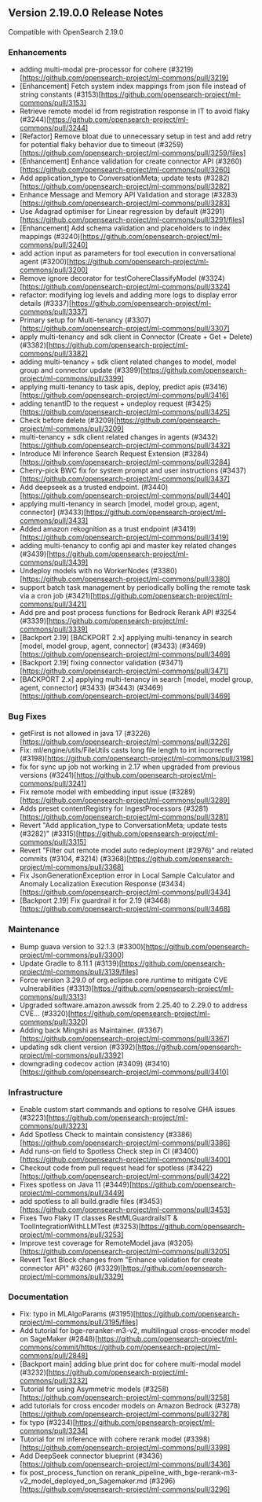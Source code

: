 ## Version 2.19.0.0 Release Notes

Compatible with OpenSearch 2.19.0

### Enhancements

* adding multi-modal pre-processor for cohere (#3219)[https://github.com/opensearch-project/ml-commons/pull/3219]
* [Enhancement] Fetch system index mappings from json file instead of string constants (#3153)[https://github.com/opensearch-project/ml-commons/pull/3153]
* Retrieve remote model id from registration response in IT to avoid flaky (#3244)[https://github.com/opensearch-project/ml-commons/pull/3244]
* [Refactor] Remove bloat due to unnecessary setup in test and add retry for potential flaky behavior due to timeout (#3259)[https://github.com/opensearch-project/ml-commons/pull/3259/files]
* [Enhancement] Enhance validation for create connector API (#3260)[https://github.com/opensearch-project/ml-commons/pull/3260]
* Add application_type to ConversationMeta; update tests (#3282)[https://github.com/opensearch-project/ml-commons/pull/3282]
* Enhance Message and Memory API Validation and storage (#3283)[https://github.com/opensearch-project/ml-commons/pull/3283]
* Use Adagrad optimiser for Linear regression by default (#3291)[https://github.com/opensearch-project/ml-commons/pull/3291/files]
* [Enhancement] Add schema validation and placeholders to index mappings (#3240)[https://github.com/opensearch-project/ml-commons/pull/3240]
* add action input as parameters for tool execution in conversational agent (#3200)[https://github.com/opensearch-project/ml-commons/pull/3200]
* Remove ignore decorator for testCohereClassifyModel (#3324)[https://github.com/opensearch-project/ml-commons/pull/3324]
* refactor: modifying log levels and adding more logs to display error details (#3337)[https://github.com/opensearch-project/ml-commons/pull/3337]
* Primary setup for Multi-tenancy (#3307)[https://github.com/opensearch-project/ml-commons/pull/3307]
* apply multi-tenancy and sdk client in Connector (Create + Get + Delete) (#3382)[https://github.com/opensearch-project/ml-commons/pull/3382]
* adding multi-tenancy + sdk client related changes to model, model group and connector update (#3399)[https://github.com/opensearch-project/ml-commons/pull/3399]
* applying multi-tenancy to task apis, deploy, predict apis (#3416)[https://github.com/opensearch-project/ml-commons/pull/3416]
* adding tenantID to the request + undeploy request (#3425)[https://github.com/opensearch-project/ml-commons/pull/3425]
* Check before delete (#3209)[https://github.com/opensearch-project/ml-commons/pull/3209]
* multi-tenancy + sdk client related changes in agents (#3432)[https://github.com/opensearch-project/ml-commons/pull/3432]
* Introduce Ml Inference Search Request Extension (#3284)[https://github.com/opensearch-project/ml-commons/pull/3284]
* Cherry-pick BWC fix for system prompt and user instructions (#3437)[https://github.com/opensearch-project/ml-commons/pull/3437]
* Add deepseek as a trusted endpoint. (#3440)[https://github.com/opensearch-project/ml-commons/pull/3440]
* applying multi-tenancy in search [model, model group, agent, connector] (#3433)[https://github.com/opensearch-project/ml-commons/pull/3433]
* Added amazon rekognition as a trust endpoint (#3419)[https://github.com/opensearch-project/ml-commons/pull/3419]
* adding multi-tenancy to config api and master key related changes (#3439)[https://github.com/opensearch-project/ml-commons/pull/3439]
* Undeploy models with no WorkerNodes (#3380)[https://github.com/opensearch-project/ml-commons/pull/3380]
* support batch task management by periodically bolling the remote task via a cron job (#3421)[https://github.com/opensearch-project/ml-commons/pull/3421]
* Add pre and post process functions for Bedrock Rerank API #3254 (#3339)[https://github.com/opensearch-project/ml-commons/pull/3339]
* [Backport 2.19] [BACKPORT 2.x] applying multi-tenancy in search [model, model group, agent, connector] (#3433) (#3469)[https://github.com/opensearch-project/ml-commons/pull/3469]
* [Backport 2.19] fixing connector validation (#3471)[https://github.com/opensearch-project/ml-commons/pull/3471]
* [BACKPORT 2.x] applying multi-tenancy in search [model, model group, agent, connector] (#3433) (#3443) (#3469)[https://github.com/opensearch-project/ml-commons/pull/3469]


### Bug Fixes

* getFirst is not allowed in java 17 (#3226)[https://github.com/opensearch-project/ml-commons/pull/3226]
* Fix: ml/engine/utils/FileUtils casts long file length to int incorrectly (#3198)[https://github.com/opensearch-project/ml-commons/pull/3198]
* fix for sync up job not working in 2.17 when upgraded from previous versions (#3241)[https://github.com/opensearch-project/ml-commons/pull/3241]
* Fix remote model with embedding input issue (#3289)[https://github.com/opensearch-project/ml-commons/pull/3289]
* Adds preset contentRegistry for IngestProcessors (#3281)[https://github.com/opensearch-project/ml-commons/pull/3281]
* Revert "Add application_type to ConversationMeta; update tests (#3282)" (#3315)[https://github.com/opensearch-project/ml-commons/pull/3315]
* Revert "Filter out remote model auto redeployment (#2976)" and related commits (#3104, #3214) (#3368)[https://github.com/opensearch-project/ml-commons/pull/3368]
* Fix JsonGenerationException error in Local Sample Calculator and Anomaly Localization Execution Response (#3434)[https://github.com/opensearch-project/ml-commons/pull/3434]
* [Backport 2.19] Fix guardrail it for 2.19 (#3468)[https://github.com/opensearch-project/ml-commons/pull/3468]

### Maintenance

* Bump guava version to 32.1.3 (#3300)[https://github.com/opensearch-project/ml-commons/pull/3300]
* Update Gradle to 8.11.1 (#3139)[https://github.com/opensearch-project/ml-commons/pull/3139/files]
* Force version 3.29.0 of org.eclipse.core.runtime to mitigate CVE vulnerabilities (#3313)[https://github.com/opensearch-project/ml-commons/pull/3313]
* Upgraded software.amazon.awssdk from 2.25.40 to 2.29.0 to address CVE… (#3320)[https://github.com/opensearch-project/ml-commons/pull/3320]
* Adding back Mingshi as Maintainer. (#3367)[https://github.com/opensearch-project/ml-commons/pull/3367]
* updating sdk client version (#3392)[https://github.com/opensearch-project/ml-commons/pull/3392]
* downgrading codecov action (#3409) (#3410)[https://github.com/opensearch-project/ml-commons/pull/3410]


### Infrastructure

* Enable custom start commands and options to resolve GHA issues (#3223)[https://github.com/opensearch-project/ml-commons/pull/3223]
* Add Spotless Check to maintain consistency (#3386)[https://github.com/opensearch-project/ml-commons/pull/3386]
* Add runs-on field to Spotless Check step in CI (#3400)[https://github.com/opensearch-project/ml-commons/pull/3400]
* Checkout code from pull request head for spotless (#3422)[https://github.com/opensearch-project/ml-commons/pull/3422]
* Fixes spotless on Java 11 (#3449)[https://github.com/opensearch-project/ml-commons/pull/3449]
* add spotless to all build.gradle files (#3453)[https://github.com/opensearch-project/ml-commons/pull/3453]
* Fixes Two Flaky IT classes RestMLGuardrailsIT & ToolIntegrationWithLLMTest (#3253)[https://github.com/opensearch-project/ml-commons/pull/3253]
* Improve test coverage for RemoteModel.java (#3205)[https://github.com/opensearch-project/ml-commons/pull/3205]
* Revert Text Block changes from "Enhance validation for create connector API" #3260 (#3329)[https://github.com/opensearch-project/ml-commons/pull/3329]


### Documentation

* Fix: typo in MLAlgoParams (#3195)[https://github.com/opensearch-project/ml-commons/pull/3195/files]
* Add tutorial for bge-reranker-m3-v2, multilingual cross-encoder model on SageMaker (#2848)[https://github.com/opensearch-project/ml-commons/commit/https://github.com/opensearch-project/ml-commons/pull/2848]
* [Backport main] adding blue print doc for cohere multi-modal model (#3232)[https://github.com/opensearch-project/ml-commons/pull/3232]
* Tutorial for using Asymmetric models (#3258)[https://github.com/opensearch-project/ml-commons/pull/3258]
* add tutorials for cross encoder models on Amazon Bedrock (#3278)[https://github.com/opensearch-project/ml-commons/pull/3278]
* fix typo (#3234)[https://github.com/opensearch-project/ml-commons/pull/3234]
* Tutorial for ml inference with cohere rerank model (#3398)[https://github.com/opensearch-project/ml-commons/pull/3398]
* Add DeepSeek connector blueprint (#3436)[https://github.com/opensearch-project/ml-commons/pull/3436]
* fix post_process_function on rerank_pipeline_with_bge-rerank-m3-v2_model_deployed_on_Sagemaker.md (#3296)[https://github.com/opensearch-project/ml-commons/pull/3296]
